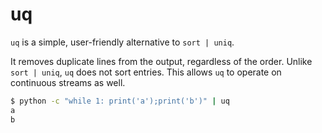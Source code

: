 # uq

`uq` is a simple, user-friendly alternative to `sort | uniq`.

It removes duplicate lines from the output, regardless of the order.
Unlike `sort | uniq`, `uq` does not sort entries. This allows `uq` to operate on continuous streams as well.

```bash
$ python -c "while 1: print('a');print('b')" | uq
a
b
```